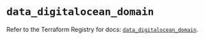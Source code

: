 # `data_digitalocean_domain`

Refer to the Terraform Registry for docs: [`data_digitalocean_domain`](https://registry.terraform.io/providers/digitalocean/digitalocean/2.36.0/docs/data-sources/domain).
